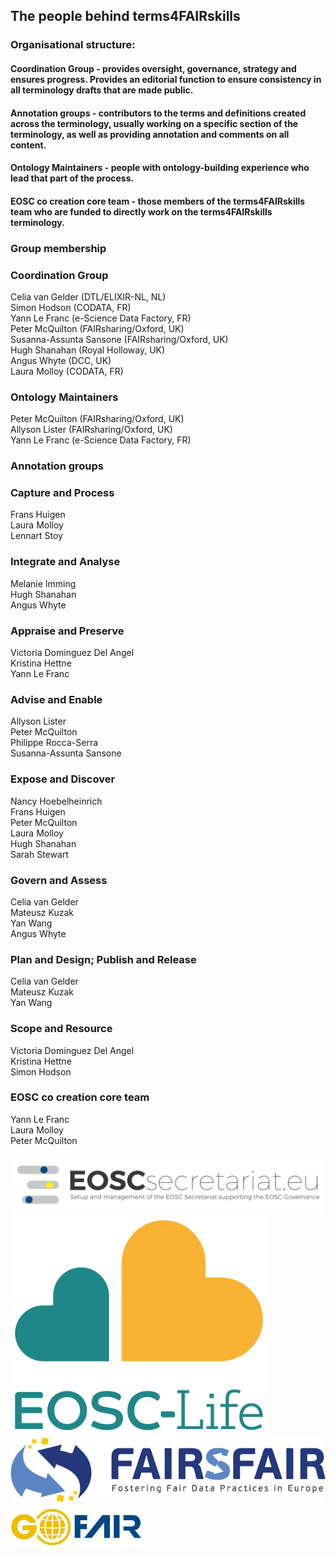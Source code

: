 ## The people behind terms4FAIRskills

### Organisational structure:

#### **Coordination Group** - provides oversight, governance, strategy and ensures progress. Provides an editorial function to ensure consistency in all terminology drafts that are made public.  
#### **Annotation groups** - contributors to the terms and definitions created across the terminology, usually working on a specific section of the terminology, as well as providing annotation and comments on all content.  
#### **Ontology Maintainers** - people with ontology-building experience who lead that part of the process.  
#### **EOSC co creation core team** - those members of the terms4FAIRskills team who are funded to directly work on the terms4FAIRskills terminology.  

### **Group membership**

### **Coordination Group**  

Celia van Gelder (DTL/ELIXIR-NL, NL)  
Simon Hodson (CODATA, FR)  
Yann Le Franc (e-Science Data Factory, FR)  
Peter McQuilton (FAIRsharing/Oxford, UK)  
Susanna-Assunta Sansone (FAIRsharing/Oxford, UK)  
Hugh Shanahan (Royal Holloway, UK)  
Angus Whyte (DCC, UK)  
Laura Molloy (CODATA, FR)  

### **Ontology Maintainers**

Peter McQuilton (FAIRsharing/Oxford, UK)  
Allyson Lister (FAIRsharing/Oxford, UK)  
Yann Le Franc (e-Science Data Factory, FR)  

### **Annotation groups**

### **Capture and Process**  
Frans Huigen  
Laura Molloy  
Lennart Stoy  

### **Integrate and Analyse**  
Melanie Imming  
Hugh Shanahan  
Angus Whyte  

### **Appraise and Preserve**  
Victoria Dominguez Del Angel  
Kristina Hettne  
Yann Le Franc  

### **Advise and Enable**  
Allyson Lister  
Peter McQuilton  
Philippe Rocca-Serra  
Susanna-Assunta Sansone  

### **Expose and Discover**  
Nancy Hoebelheinrich  
Frans Huigen  
Peter McQuilton  
Laura Molloy  
Hugh Shanahan  
Sarah Stewart  

### **Govern and Assess**  
Celia van Gelder  
Mateusz Kuzak  
Yan Wang  
Angus Whyte  

### **Plan and Design; Publish and Release**  
Celia van Gelder  
Mateusz Kuzak  
Yan Wang  

### **Scope and Resource**  
Victoria Dominguez Del Angel  
Kristina Hettne  
Simon Hodson  

### **EOSC co creation core team**  
Yann Le Franc  
Laura Molloy  
Peter McQuilton  


![EOSC](img/EOSCsecretariat.png "EOSC")
![EOSC-LIFE](img/EOSClogo.png "EOSC-Life")
![FAIRsFAIR](img/FAIRsFAIR.png "FAIRsFAIR")
![GO-FAIR](InitialAnnouncement/images/GO-FAIR.png "GO-FAIR")
